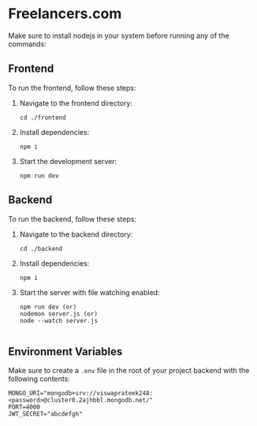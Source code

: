 ﻿# Freelancers.com

Make sure to install nodejs in your system before running any of the commands:

## Frontend

To run the frontend, follow these steps:

1. Navigate to the frontend directory:
    ```
    cd ./frontend
    ```

2. Install dependencies:
    ```
    npm i
    ```

3. Start the development server:
    ```
    npm run dev
    ```

## Backend

To run the backend, follow these steps:

1. Navigate to the backend directory:
    ```
    cd ./backend
    ```

2. Install dependencies:
    ```
    npm i
    ```
    

3. Start the server with file watching enabled:
    ```
    npm run dev (or)
    nodemon server.js (or)
    node --watch server.js
    

## Environment Variables

Make sure to create a `.env` file in the root of your project backend with the following contents:

```env
MONGO_URI="mongodb+srv://viswaprateek248:<password>@cluster0.2ajhbbl.mongodb.net/"
PORT=4000
JWT_SECRET="abcdefgh"


